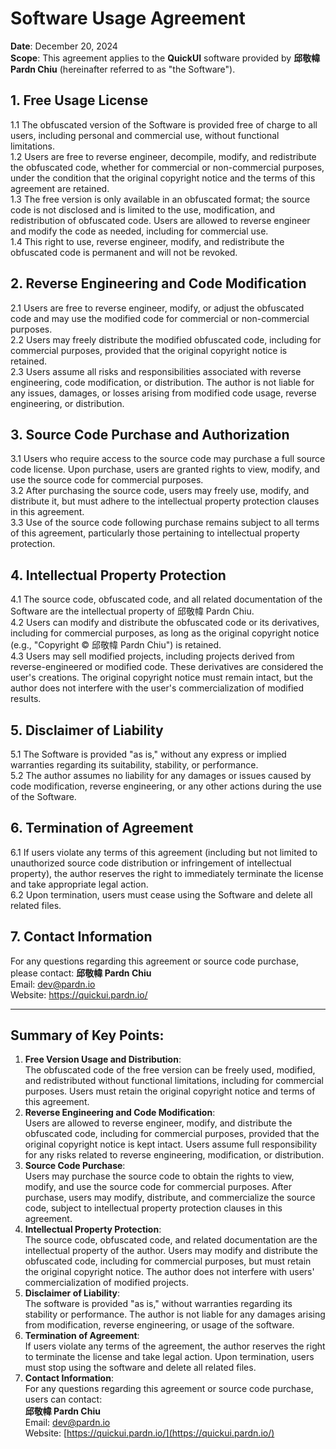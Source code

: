# Software Usage Agreement  
**Date**: December 20, 2024<br>
**Scope**: This agreement applies to the **QuickUI** software provided by **邱敬幃 Pardn Chiu** (hereinafter referred to as "the Software").  

## 1. Free Usage License

1.1 The obfuscated version of the Software is provided free of charge to all users, including personal and commercial use, without functional limitations.<br>
1.2 Users are free to reverse engineer, decompile, modify, and redistribute the obfuscated code, whether for commercial or non-commercial purposes, under the condition that the original copyright notice and the terms of this agreement are retained.<br>
1.3 The free version is only available in an obfuscated format; the source code is not disclosed and is limited to the use, modification, and redistribution of obfuscated code. Users are allowed to reverse engineer and modify the code as needed, including for commercial use.<br>
1.4 This right to use, reverse engineer, modify, and redistribute the obfuscated code is permanent and will not be revoked.  

## 2. Reverse Engineering and Code Modification  

2.1 Users are free to reverse engineer, modify, or adjust the obfuscated code and may use the modified code for commercial or non-commercial purposes.<br>
2.2 Users may freely distribute the modified obfuscated code, including for commercial purposes, provided that the original copyright notice is retained.<br>
2.3 Users assume all risks and responsibilities associated with reverse engineering, code modification, or distribution. The author is not liable for any issues, damages, or losses arising from modified code usage, reverse engineering, or distribution.  

## 3. Source Code Purchase and Authorization  

3.1 Users who require access to the source code may purchase a full source code license. Upon purchase, users are granted rights to view, modify, and use the source code for commercial purposes.<br>
3.2 After purchasing the source code, users may freely use, modify, and distribute it, but must adhere to the intellectual property protection clauses in this agreement.<br>
3.3 Use of the source code following purchase remains subject to all terms of this agreement, particularly those pertaining to intellectual property protection.  

## 4. Intellectual Property Protection  

4.1 The source code, obfuscated code, and all related documentation of the Software are the intellectual property of 邱敬幃 Pardn Chiu.<br>
4.2 Users can modify and distribute the obfuscated code or its derivatives, including for commercial purposes, as long as the original copyright notice (e.g., "Copyright © 邱敬幃 Pardn Chiu") is retained.<br>
4.3 Users may sell modified projects, including projects derived from reverse-engineered or modified code. These derivatives are considered the user's creations. The original copyright notice must remain intact, but the author does not interfere with the user's commercialization of modified results.

## 5. Disclaimer of Liability  

5.1 The Software is provided "as is," without any express or implied warranties regarding its suitability, stability, or performance.<br>
5.2 The author assumes no liability for any damages or issues caused by code modification, reverse engineering, or any other actions during the use of the Software.  

## 6. Termination of Agreement  

6.1 If users violate any terms of this agreement (including but not limited to unauthorized source code distribution or infringement of intellectual property), the author reserves the right to immediately terminate the license and take appropriate legal action.<br>
6.2 Upon termination, users must cease using the Software and delete all related files.  

## 7. Contact Information  

For any questions regarding this agreement or source code purchase, please contact:
**邱敬幃 Pardn Chiu**  
Email: dev@pardn.io  
Website: https://quickui.pardn.io/  

---

## Summary of Key Points:

1. **Free Version Usage and Distribution**:  
   The obfuscated code of the free version can be freely used, modified, and redistributed without functional limitations, including for commercial purposes. Users must retain the original copyright notice and terms of this agreement.
2. **Reverse Engineering and Code Modification**:  
   Users are allowed to reverse engineer, modify, and distribute the obfuscated code, including for commercial purposes, provided that the original copyright notice is kept intact. Users assume full responsibility for any risks related to reverse engineering, modification, or distribution.
3. **Source Code Purchase**:  
   Users may purchase the source code to obtain the rights to view, modify, and use the source code for commercial purposes. After purchase, users may modify, distribute, and commercialize the source code, subject to intellectual property protection clauses in this agreement.
4. **Intellectual Property Protection**:  
   The source code, obfuscated code, and related documentation are the intellectual property of the author. Users may modify and distribute the obfuscated code, including for commercial purposes, but must retain the original copyright notice. The author does not interfere with users' commercialization of modified projects.
5. **Disclaimer of Liability**:  
   The software is provided "as is," without warranties regarding its stability or performance. The author is not liable for any damages arising from modification, reverse engineering, or usage of the software.
6. **Termination of Agreement**:  
   If users violate any terms of the agreement, the author reserves the right to terminate the license and take legal action. Upon termination, users must stop using the software and delete all related files.
7. **Contact Information**:  
   For any questions regarding this agreement or source code purchase, users can contact:  
   **邱敬幃 Pardn Chiu**  
   Email: dev@pardn.io  
   Website: [https://quickui.pardn.io/](https://quickui.pardn.io/)